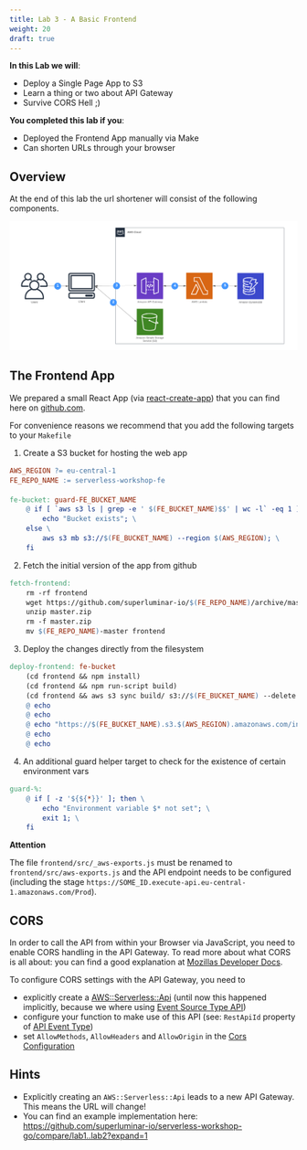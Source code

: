 ```yaml
---
title: Lab 3 - A Basic Frontend
weight: 20
draft: true
---
```


**In this Lab we will**:

- Deploy a Single Page App to S3
- Learn a thing or two about API Gateway
- Survive CORS Hell ;)

**You completed this lab if you**:

- Deployed the Frontend App manually via Make
- Can shorten URLs through your browser

## Overview

At the end of this lab the url shortener will consist of the following components.

![Diagram Lab 2](./Lab2.png)


## The Frontend App

We prepared a small React App (via [react-create-app](https://github.com/facebook/create-react-app)) that you can find 
here on [github.com](https://github.com/superluminar-io/sac-workshop-fe).

For convenience reasons we recommend that you add the following targets to your `Makefile`

1. Create a S3 bucket for hosting the web app

```makefile
AWS_REGION ?= eu-central-1
FE_REPO_NAME := serverless-workshop-fe

fe-bucket: guard-FE_BUCKET_NAME
	@ if [ `aws s3 ls | grep -e ' $(FE_BUCKET_NAME)$$' | wc -l` -eq 1 ]; then \
		echo "Bucket exists"; \
	else \
		aws s3 mb s3://$(FE_BUCKET_NAME) --region $(AWS_REGION); \
	fi
```

2. Fetch the initial version of the app from github

```makefile
fetch-frontend:
	rm -rf frontend
	wget https://github.com/superluminar-io/$(FE_REPO_NAME)/archive/master.zip -O master.zip
	unzip master.zip
	rm -f master.zip
	mv $(FE_REPO_NAME)-master frontend
```

3. Deploy the changes directly from the filesystem

```makefile
deploy-frontend: fe-bucket
	(cd frontend && npm install)
	(cd frontend && npm run-script build)
	(cd frontend && aws s3 sync build/ s3://$(FE_BUCKET_NAME) --delete --acl public-read)
	@ echo
	@ echo
	@ echo "https://$(FE_BUCKET_NAME).s3.$(AWS_REGION).amazonaws.com/index.html"
	@ echo
	@ echo
``` 

4. An additional guard helper target to check for the existence of certain environment vars
```makefile
guard-%:
	@ if [ -z '${${*}}' ]; then \
		echo "Environment variable $* not set"; \
		exit 1; \
	fi
```

**Attention**

The file `frontend/src/_aws-exports.js` must be renamed to `frontend/src/aws-exports.js` and the API endpoint needs
to be configured (including the stage `https://SOME_ID.execute-api.eu-central-1.amazonaws.com/Prod`).

## CORS

In order to call the API from within your Browser via JavaScript, you need to enable CORS handling in the API Gateway.
To read more about what CORS is all about: you can find a good explanation at [Mozillas Developer Docs](https://developer.mozilla.org/en-US/docs/Web/HTTP/CORS).

To configure CORS settings with the API Gateway, you need to 

- explicitly create a [AWS::Serverless::Api](https://github.com/awslabs/serverless-application-model/blob/master/versions/2016-10-31.md#awsserverlessapi) 
(until now this happened implicitly, because we where using [Event Source Type API](https://github.com/awslabs/serverless-application-model/blob/master/versions/2016-10-31.md#api))
- configure your function to make use of this API (see: `RestApiId` property of [API Event Type](https://github.com/awslabs/serverless-application-model/blob/master/versions/2016-10-31.md#api))
- set `AllowMethods`, `AllowHeaders` and `AllowOrigin` in the [Cors Configuration](https://github.com/awslabs/serverless-application-model/blob/master/versions/2016-10-31.md#cors-configuration)

## Hints
- Explicitly creating an `AWS::Serverless::Api` leads to a new API Gateway. This means the URL will change!
- You can find an example implementation here: https://github.com/superluminar-io/serverless-workshop-go/compare/lab1..lab2?expand=1
